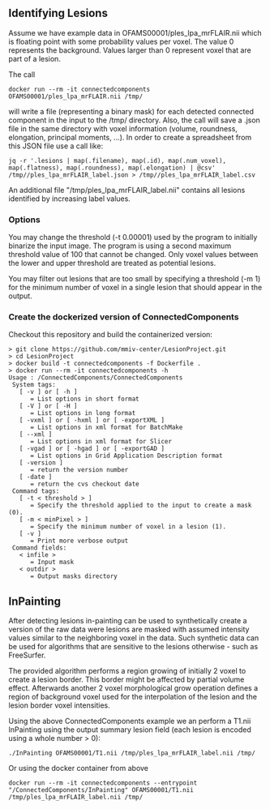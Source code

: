 ## Identifying Lesions

Assume we have example data in OFAMS00001/ples_lpa_mrFLAIR.nii which is floating point with some probability values per voxel. The value 0 represents the background. Values larger than 0 represent voxel that are part of a lesion.

The call
```
docker run --rm -it connectedcomponents OFAMS00001/ples_lpa_mrFLAIR.nii /tmp/
```
will write a file (representing a binary mask) for each detected connected component in the input to the /tmp/ directory. Also, the call will save a .json file in the same directory with voxel information (volume, roundness, elongation, principal moments, ...). In order to create a spreadsheet from this JSON file use a call like:
```
jq -r '.lesions | map(.filename), map(.id), map(.num_voxel), map(.flatness), map(.roundness), map(.elongation) | @csv' /tmp//ples_lpa_mrFLAIR_label.json > /tmp//ples_lpa_mrFLAIR_label.csv
```

An additional file "/tmp/ples_lpa_mrFLAIR_label.nii" contains all lesions identified by increasing label values.

### Options

You may change the threshold (-t 0.00001) used by the program to initially binarize the input image. The program is using a second maximum threshold value of 100 that cannot be changed. Only voxel values between the lower and upper threshold are treated as potential lesions.

You may filter out lesions that are too small by specifying a threshold (-m 1) for the minimum number of voxel in a single lesion that
should appear in the output.

### Create the dockerized version of ConnectedComponents

Checkout this repository and build the containerized version:
```
> git clone https://github.com/mmiv-center/LesionProject.git
> cd LesionProject
> docker build -t connectedcomponents -f Dockerfile .
> docker run --rm -it connectedcomponents -h
Usage : /ConnectedComponents/ConnectedComponents
 System tags: 
   [ -v ] or [ -h ]
      = List options in short format
   [ -V ] or [ -H ]
      = List options in long format
   [ -vxml ] or [ -hxml ] or [ -exportXML ]
      = List options in xml format for BatchMake
   [ --xml ]
      = List options in xml format for Slicer
   [ -vgad ] or [ -hgad ] or [ -exportGAD ]
      = List options in Grid Application Description format
   [ -version ]
      = return the version number
   [ -date ]
      = return the cvs checkout date
 Command tags: 
   [ -t < threshold > ]
      = Specify the threshold applied to the input to create a mask (0).
   [ -m < minPixel > ]
      = Specify the minimum number of voxel in a lesion (1).
   [ -v ]
      = Print more verbose output
 Command fields: 
   < infile > 
      = Input mask
   < outdir > 
      = Output masks directory
```

## InPainting

After detecting lesions in-painting can be used to synthetically create a version of the raw data were lesions
are masked with assumed intensity values similar to the neighboring voxel in the data. Such synthetic data can be
used for algorithms that are sensitive to the lesions otherwise - such as FreeSurfer.

The provided algorithm performs a region growing of initially 2 voxel to create a lesion border. This border might
be affected by partial volume effect. Afterwards another 2 voxel morphological grow operation defines a region of
background voxel used for the interpolation of the lesion and the lesion border voxel intensities.

Using the above ConnectedComponents example we an perform a T1.nii InPainting using the output
summary lesion field (each lesion is encoded using a whole number > 0):
```
./InPainting OFAMS00001/T1.nii /tmp/ples_lpa_mrFLAIR_label.nii /tmp/
```
Or using the docker container from above
```
docker run --rm -it connectedcomponents --entrypoint "/ConnectedComponents/InPainting" OFAMS00001/T1.nii /tmp/ples_lpa_mrFLAIR_label.nii /tmp/
```
